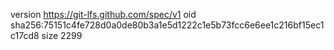 version https://git-lfs.github.com/spec/v1
oid sha256:75151c4fe728d0a0de80b3a1e5d1222c1e5b73fcc6e6ee1c216bf15ec1c17cd8
size 2299
